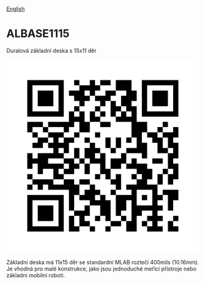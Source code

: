 
[English](./README.md)
<!--- module --->
# ALBASE1115
<!--- Emodule --->

<!--- subtitle --->Duralová základní deska s  15x11 děr<!--- Esubtitle --->

![ALBASE1115](DOC/SRC/img/ALBASE1115_QRcode.png)

<!--- description --->Základní deska má 11x15 děr se standardní MLAB roztečí 400mils (10.16mm). Je vhodná pro malé konstrukce, jako jsou jednoduché meřící přístroje nebo základní mobilní roboti.<!--- Edescription --->
            